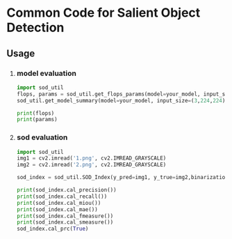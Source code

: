 # Common Code for Salient Object Detection




## Usage



1. ### model evaluation

   ```python
   import sod_util
   flops, params = sod_util.get_flops_params(model=your_model, input_size=(3,224,224), as_strings=True, print_per_layer_stat=False)
   sod_util.get_model_summary(model=your_model, input_size=(3,224,224))
   
   print(flops)
   print(params)

   ```

2. ### sod evaluation
   ```python
   import sod_util
   img1 = cv2.imread('1.png', cv2.IMREAD_GRAYSCALE)
   img2 = cv2.imread('2.png', cv2.IMREAD_GRAYSCALE)
   
   sod_index = sod_util.SOD_Index(y_pred=img1, y_true=img2,binarization=True)
   
   print(sod_index.cal_precision())
   print(sod_index.cal_recall())
   print(sod_index.cal_miou())
   print(sod_index.cal_mae())
   print(sod_index.cal_fmeasure())
   print(sod_index.cal_smeasure())
   sod_index.cal_prc(True)
   ```
